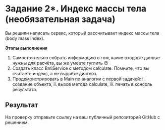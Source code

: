 # Задание 2*. Индекс массы тела (необязательная задача)

Вы решили написать сервис, который рассчитывает индекс массы тела (body mass index).

**Этапы выполнения**

1. Самостоятельно собрать информацию о том, какие входные данные нужны для расчёта, вы же умеете гуглить 😉
2. Создать класс BmiService с методом calculate. Помните, что вы считаете индекс, а не выдаёте диагноз.
3. Продемонстрировать в Main по аналогии с первой задачей:
i. создание объекта,
ii. вызов метода calculate,
iii. печать в консоль результата.

## Результат
На проверку отправьте ссылку на ваш публичный репозиторий GitHub с решением.
